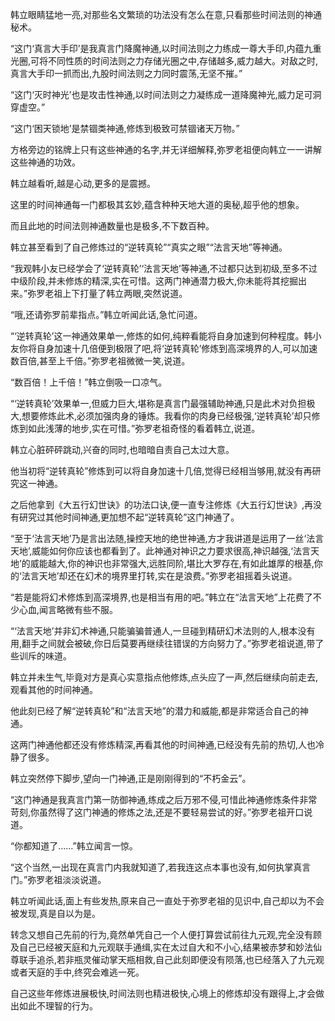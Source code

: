 
韩立眼睛猛地一亮,对那些名文繁琐的功法没有怎么在意,只看那些时间法则的神通秘术。

“这门‘真言大手印’是我真言门降魔神通,以时间法则之力练成一尊大手印,内蕴九重光圈,可将不同性质的时间法则之力存储光圈之中,存储越多,威力越大。对敌之时,真言大手印一抓而出,九股时间法则之力同时震荡,无坚不摧。”

“这门‘灭时神光’也是攻击性神通,以时间法则之力凝练成一道降魔神光,威力足可洞穿虚空。”

“这门‘困天锁地’是禁锢类神通,修炼到极致可禁锢诸天万物。”

方格旁边的铭牌上只有这些神通的名字,并无详细解释,弥罗老祖便向韩立一一讲解这些神通的功效。

韩立越看听,越是心动,更多的是震撼。

这里的时间神通每一门都极其玄妙,蕴含种种天地大道的奥秘,超乎他的想象。

而且此地的时间法则神通数量也是极多,不下数百种。

韩立甚至看到了自己修炼过的“逆转真轮”“真实之眼”“法言天地”等神通。

“我观韩小友已经学会了‘逆转真轮’‘法言天地’等神通,不过都只达到初级,至多不过中级阶段,并未修炼的精深,实在可惜。这两门神通潜力极大,你未能将其挖掘出来。”弥罗老祖上下打量了韩立两眼,突然说道。

“哦,还请弥罗前辈指点。”韩立听闻此话,急忙问道。

“‘逆转真轮’这一神通效果单一,修炼的如何,纯粹看能将自身加速到何种程度。韩小友你将自身加速十几倍便到极限了吧,将‘逆转真轮’修炼到高深境界的人,可以加速数百倍,甚至上千倍。”弥罗老祖微微一笑,说道。

“数百倍！上千倍！”韩立倒吸一口凉气。

“‘逆转真轮’效果单一,但威力巨大,堪称是真言门最强辅助神通,只是此术对负担极大,想要修炼此术,必须加强肉身的锤炼。我看你的肉身已经极强,‘逆转真轮’却只修炼到如此浅薄的地步,实在可惜。”弥罗老祖奇怪的看着韩立,说道。

韩立心脏砰砰跳动,兴奋的同时,也暗暗自责自己太过大意。

他当初将“逆转真轮”修炼到可以将自身加速十几倍,觉得已经相当够用,就没有再研究这一神通。

之后他拿到《大五行幻世诀》的功法口诀,便一直专注修炼《大五行幻世诀》,再没有研究过其他时间神通,更加想不起“逆转真轮”这门神通了。

“至于‘法言天地’乃是言出法随,操控天地的绝世神通,方才我讲道是运用了一丝‘法言天地’,威能如何你应该也都看到了。此神通对神识之力要求很高,神识越强,‘法言天地’的威能越大,你的神识也非常强大,远胜同阶,堪比大罗存在,有如此雄厚的根基,你的‘法言天地’却还在幻术的境界里打转,实在是浪费。”弥罗老祖摇着头说道。

“若是能将幻术修炼到高深境界,也是相当有用的吧。”韩立在“法言天地”上花费了不少心血,闻言略微有些不服。

“‘法言天地’并非幻术神通,只能骗骗普通人,一旦碰到精研幻术法则的人,根本没有用,翻手之间就会被破,你日后莫要再继续往错误的方向努力了。”弥罗老祖说道,带了些训斥的味道。

韩立并未生气,毕竟对方是真心实意指点他修炼,点头应了一声,然后继续向前走去,观看其他的时间神通。

他此刻已经了解“逆转真轮”和“法言天地”的潜力和威能,都是非常适合自己的神通。

这两门神通他都还没有修炼精深,再看其他的时间神通,已经没有先前的热切,人也冷静了很多。

韩立突然停下脚步,望向一门神通,正是刚刚得到的“不朽金云”。

“这门神通是我真言门第一防御神通,练成之后万邪不侵,可惜此神通修炼条件非常苛刻,你虽然得了这门神通的修炼之法,还是不要轻易尝试的好。”弥罗老祖开口说道。

“你都知道了……”韩立闻言一惊。

“这个当然,一出现在真言门内我就知道了,若我连这点本事也没有,如何执掌真言门。”弥罗老祖淡淡说道。

韩立听闻此话,面上有些发热,原来自己一直处于弥罗老祖的见识中,自己却以为不会被发现,真是自以为是。

转念又想自己先前的行为,竟然单凭自己一个人便打算尝试前往九元观,完全没有顾及自己已经被天庭和九元观联手通缉,实在太过自大和不小心,结果被赤梦和妙法仙尊联手追杀,若非瓶灵催动掌天瓶相救,自己此刻即便没有陨落,也已经落入了九元观或者天庭的手中,终究会难逃一死。

自己这些年修炼进展极快,时间法则也精进极快,心境上的修炼却没有跟得上,才会做出如此不理智的行为。